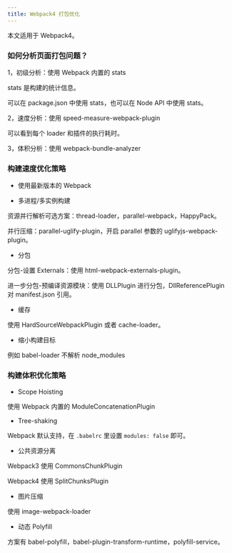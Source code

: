```yaml
---
title: Webpack4 打包优化
---
```


本文适用于 Webpack4。

### 如何分析页面打包问题？

1，初级分析：使用 Webpack 内置的 stats

stats 是构建的统计信息。

可以在 package.json 中使用 stats，也可以在 Node API 中使用 stats。

2，速度分析：使用 speed-measure-webpack-plugin

可以看到每个 loader 和插件的执行耗时。

3，体积分析：使用 webpack-bundle-analyzer

### 构建速度优化策略

- 使用最新版本的 Webpack

- 多进程/多实例构建

资源并行解析可选方案：thread-loader，parallel-webpack，HappyPack。

并行压缩：parallel-uglify-plugin，开启 parallel 参数的 uglifyjs-webpack-plugin。

- 分包

分包-设置 Externals：使用 html-webpack-externals-plugin。

进一步分包-预编译资源模块：使用 DLLPlugin 进行分包，DllReferencePlugin 对 manifest.json 引用。

- 缓存

使用 HardSourceWebpackPlugin 或者 cache-loader。

- 缩小构建目标

例如 babel-loader 不解析 node_modules

### 构建体积优化策略

- Scope Hoisting

使用 Webpack 内置的 ModuleConcatenationPlugin

- Tree-shaking

Webpack 默认支持，在 `.babelrc` 里设置 `modules: false` 即可。

- 公共资源分离

Webpack3 使用 CommonsChunkPlugin

Webpack4 使用 SplitChunksPlugin

- 图片压缩

使用 image-webpack-loader

- 动态 Polyfill

方案有 babel-polyfill，babel-plugin-transform-runtime，polyfill-service。